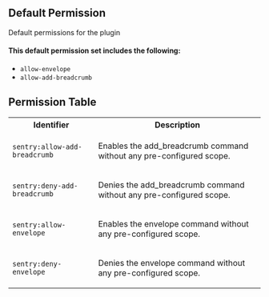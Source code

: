 ## Default Permission

Default permissions for the plugin

#### This default permission set includes the following:

- `allow-envelope`
- `allow-add-breadcrumb`

## Permission Table

<table>
<tr>
<th>Identifier</th>
<th>Description</th>
</tr>


<tr>
<td>

`sentry:allow-add-breadcrumb`

</td>
<td>

Enables the add_breadcrumb command without any pre-configured scope.

</td>
</tr>

<tr>
<td>

`sentry:deny-add-breadcrumb`

</td>
<td>

Denies the add_breadcrumb command without any pre-configured scope.

</td>
</tr>

<tr>
<td>

`sentry:allow-envelope`

</td>
<td>

Enables the envelope command without any pre-configured scope.

</td>
</tr>

<tr>
<td>

`sentry:deny-envelope`

</td>
<td>

Denies the envelope command without any pre-configured scope.

</td>
</tr>
</table>
